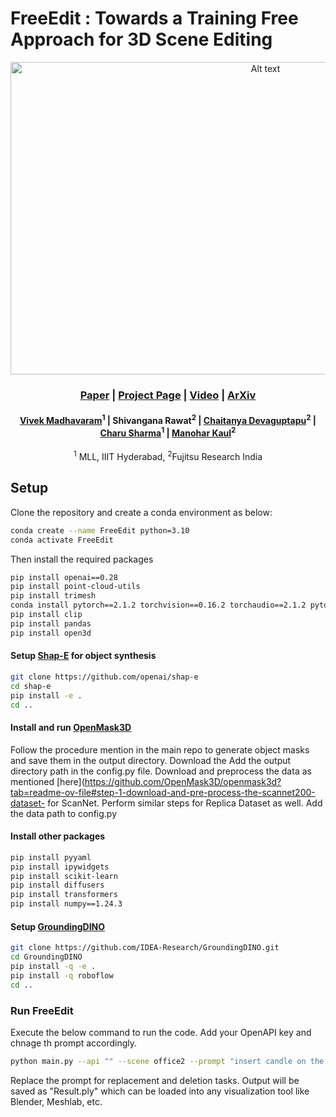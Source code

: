 # FreeEdit : Towards a Training Free Approach for 3D Scene Editing




<div align="center">

<img src="https://github.com/user-attachments/assets/4fbb1afe-d964-4ae1-b15c-bc95d72cf1ad" alt="Alt text" width="800" height="500"/>

### [Paper](https://openaccess.thecvf.com/content/WACV2025/papers/Madhavaram_Towards_a_Training_Free_Approach_for_3D_Scene_Editing_WACV_2025_paper.pdf) | [Project Page](https://vivekmadhavaram.github.io/FreeEdit_page/) | [Video](https://www.youtube.com/watch?v=hmpQZUqD2tA) | [ArXiv](https://arxiv.org/abs/2412.12766)

#### [Vivek Madhavaram](https://vivekmadhavaram.github.io/vivek_page/)<sup>1</sup> | Shivangana Rawat<sup>2</sup> | [Chaitanya Devaguptapu](https://chaitanya.one/)<sup>2</sup> | [Charu Sharma](https://charusharma.org/)<sup>1</sup> | [Manohar Kaul](https://scholar.google.dk/citations?user=jNroyK4AAAAJ&hl=en)<sup>2</sup>

<sup>1</sup> MLL, IIIT Hyderabad, <sup>2</sup>Fujitsu Research India

</div>

## Setup 
Clone the repository and create a conda environment as below:

```bash
conda create --name FreeEdit python=3.10
conda activate FreeEdit
```
Then install the required packages

```bash
pip install openai==0.28
pip install point-cloud-utils
pip install trimesh
conda install pytorch==2.1.2 torchvision==0.16.2 torchaudio==2.1.2 pytorch-cuda=11.8 -c pytorch -c nvidia
pip install clip
pip install pandas
pip install open3d
```

#### Setup [Shap-E](https://github.com/openai/shap-e) for object synthesis
```bash
git clone https://github.com/openai/shap-e
cd shap-e
pip install -e .
cd ..
```
#### Install and run [OpenMask3D](https://github.com/OpenMask3D/openmask3d) 
Follow the procedure mention in the main repo to generate object masks and save them in the output directory. Download the Add the output directory path in the config.py file. Download and preprocess the data as mentioned [here](https://github.com/OpenMask3D/openmask3d?tab=readme-ov-file#step-1-download-and-pre-process-the-scannet200-dataset- for ScanNet. 
Perform similar steps for Replica Dataset as well.
Add the data path to config.py

#### Install other packages
```bash
pip install pyyaml
pip install ipywidgets
pip install scikit-learn
pip install diffusers
pip install transformers
pip install numpy==1.24.3
```

#### Setup [GroundingDINO](https://github.com/IDEA-Research/Grounded-Segment-Anything)
```bash
git clone https://github.com/IDEA-Research/GroundingDINO.git
cd GroundingDINO
pip install -q -e .
pip install -q roboflow
cd ..
```

### Run FreeEdit
Execute the below command to run the code. Add your OpenAPI key and chnage th prompt accordingly.
```bash
python main.py --api "" --scene office2 --prompt "insert candle on the desk"
```
Replace the prompt for replacement and deletion tasks.
Output will be saved as "Result.ply" which can be loaded into any visualization tool like Blender, Meshlab, etc.





